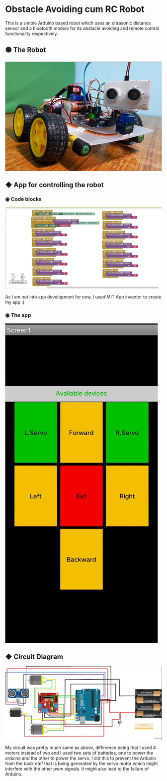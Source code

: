 
# Obstacle Avoiding cum RC Robot
This is a simple Arduino based robot which uses an ultrasonic distance sensor and a bluetooth module for its 
obstacle avoiding and remote control functionality respectively. 
## 🟢 The Robot 

![App Screenshot](https://github.com/Abhishek-Kanti/OA-RC-Robot/blob/main/Images/robot.jpeg)


## ◆ App for controlling the robot
 ###  ◉ Code blocks
![App Screenshot](https://github.com/Abhishek-Kanti/OA-RC-Robot/blob/main/Images/app_blocks.jpeg)

As I am not into app development for now, I used MIT App inventor to create my app :)

 ### ◉ The app
![App Screenshot](https://github.com/Abhishek-Kanti/OA-RC-Robot/blob/main/Images/app.jpeg)

 ## ◆ Circuit Diagram
![App Screenshot](https://github.com/Abhishek-Kanti/OA-RC-Robot/blob/main/Images/circuit.jpeg)

My circuit was pretty much same as above, difference being that I used 4 motors instead of two and I used two sets of batteries, one to power the arduino and the other to power the servo. I did this to
prevent the Arduino from the back emf that is being generated by the servo motor which might interfere with the other pwm signals. It might also lead to the failure of Arduino.
